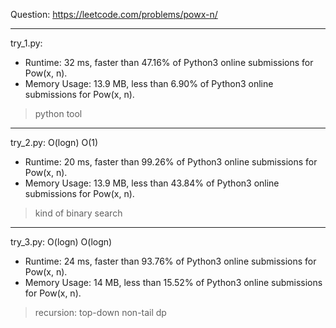 Question: https://leetcode.com/problems/powx-n/

---

try_1.py:
* Runtime: 32 ms, faster than 47.16% of Python3 online submissions for Pow(x, n).
* Memory Usage: 13.9 MB, less than 6.90% of Python3 online submissions for Pow(x, n).

> python tool

---

try_2.py: O(logn) O(1)
* Runtime: 20 ms, faster than 99.26% of Python3 online submissions for Pow(x, n).
* Memory Usage: 13.9 MB, less than 43.84% of Python3 online submissions for Pow(x, n).

> kind of binary search

---

try_3.py: O(logn) O(logn)
* Runtime: 24 ms, faster than 93.76% of Python3 online submissions for Pow(x, n).
* Memory Usage: 14 MB, less than 15.52% of Python3 online submissions for Pow(x, n).

> recursion: top-down non-tail dp